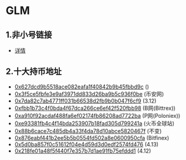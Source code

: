 # GLM

## 1.非小号链接

* [详情](https://www.feixiaohao.com/currencies/golem-network-tokens/)

## 2.十大持币地址

* [0x627dcd9b5518ace082eafa1f40842b9b45fbbd9c](https://eth.tokenview.com/cn/tokentxns/0x627dcd9b5518ace082eafa1f40842b9b45fbbd9c) ()
* [0x3f5ce5fbfe3e9af3971dd833d26ba9b5c936f0be](https://eth.tokenview.com/cn/tokentxns/0x3f5ce5fbfe3e9af3971dd833d26ba9b5c936f0be) (币安网)
* [0x7da82c7ab4771ff031b66538d2fb9b0b047f6cf9](https://eth.tokenview.com/cn/tokentxns/0x7da82c7ab4771ff031b66538d2fb9b0b047f6cf9) (3.12)
* [0xfbb1b73c4f0bda4f67dca266ce6ef42f520fbb98](https://eth.tokenview.com/cn/tokentxns/0xfbb1b73c4f0bda4f67dca266ce6ef42f520fbb98) (B网(Bittrex))
* [0xa910f92acdaf488fa6ef02174fb86208ad7722ba](https://eth.tokenview.com/cn/tokentxns/0xa910f92acdaf488fa6ef02174fb86208ad7722ba) (P网(Poloniex))
* [0xe93381fb4c4f14bda253907b18fad305d799241a](https://eth.tokenview.com/cn/tokentxns/0xe93381fb4c4f14bda253907b18fad305d799241a) (火币全球站)
* [0x88b6cace7c485db4a33f4da78d10abce5820467f](https://eth.tokenview.com/cn/tokentxns/0x88b6cace7c485db4a33f4da78d10abce5820467f) (不变)
* [0x876eabf441b2ee5b5b0554fd502a8e0600950cfa](https://eth.tokenview.com/cn/tokentxns/0x876eabf441b2ee5b5b0554fd502a8e0600950cfa) (Bitfinex)
* [0x5d0ba857f0c51612f04e4d59d3d0edf2574fd476](https://eth.tokenview.com/cn/tokentxns/0x5d0ba857f0c51612f04e4d59d3d0edf2574fd476) (4.13)
* [0x218fe01a48f5f440f7e357b7d1ae91fb75efddd1](https://eth.tokenview.com/cn/tokentxns/0x218fe01a48f5f440f7e357b7d1ae91fb75efddd1) (4.12)

